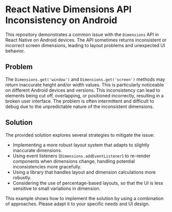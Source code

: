 # React Native Dimensions API Inconsistency on Android

This repository demonstrates a common issue with the `Dimensions` API in React Native on Android devices.  The API sometimes returns inconsistent or incorrect screen dimensions, leading to layout problems and unexpected UI behavior.

## Problem

The `Dimensions.get('window')` and `Dimensions.get('screen')` methods may return inaccurate height and/or width values. This is particularly noticeable on different Android devices and versions. This inconsistency can lead to elements being cut off, overlapping, or positioned incorrectly, resulting in a broken user interface.  The problem is often intermittent and difficult to debug due to the unpredictable nature of the inconsistent dimensions.

## Solution

The provided solution explores several strategies to mitigate the issue: 
- Implementing a more robust layout system that adapts to slightly inaccurate dimensions. 
- Using event listeners (`Dimensions.addEventListener`) to re-render components when dimensions change, handling potential inconsistencies more gracefully.
- Using a library that handles layout and dimension calculations more robustly.
- Considering the use of percentage-based layouts, so that the UI is less sensitive to small variations in dimension.

This example shows how to implement the solution by using a combination of approaches. Please adapt it to your specific needs and UI design.